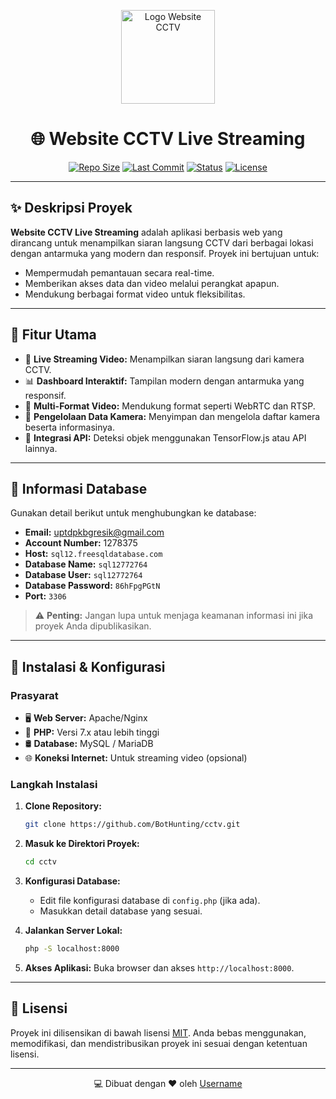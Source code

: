 <p align="center">
  <img src="https://cdn.glitch.global/c5170534-8998-4d7f-90e2-39122dc32f5e/cctv.png?v=1744629948090" alt="Logo Website CCTV" width="150">
</p>

<h1 align="center">🌐 Website CCTV Live Streaming</h1>

<p align="center">
  <a href="https://github.com/Username/website-cctv"><img src="https://img.shields.io/github/repo-size/Username/website-cctv" alt="Repo Size"></a>
  <a href="https://github.com/Username/website-cctv/commits/main"><img src="https://img.shields.io/github/last-commit/Username/website-cctv" alt="Last Commit"></a>
  <a href="#"><img src="https://img.shields.io/badge/status-active-brightgreen.svg" alt="Status"></a>
  <a href="#"><img src="https://img.shields.io/badge/license-MIT-blue.svg" alt="License"></a>
</p>

---

## ✨ Deskripsi Proyek

**Website CCTV Live Streaming** adalah aplikasi berbasis web yang dirancang untuk menampilkan siaran langsung CCTV dari berbagai lokasi dengan antarmuka yang modern dan responsif. Proyek ini bertujuan untuk:

- Mempermudah pemantauan secara real-time.
- Memberikan akses data dan video melalui perangkat apapun.
- Mendukung berbagai format video untuk fleksibilitas.

---

## 📌 Fitur Utama

- 🎥 **Live Streaming Video:** Menampilkan siaran langsung dari kamera CCTV.
- 📊 **Dashboard Interaktif:** Tampilan modern dengan antarmuka yang responsif.
- 🔄 **Multi-Format Video:** Mendukung format seperti WebRTC dan RTSP.
- 📂 **Pengelolaan Data Kamera:** Menyimpan dan mengelola daftar kamera beserta informasinya.
- 🤖 **Integrasi API:** Deteksi objek menggunakan TensorFlow.js atau API lainnya.

---

## 🔑 Informasi Database

Gunakan detail berikut untuk menghubungkan ke database:

- **Email:** uptdpkbgresik@gmail.com
- **Account Number:** 1278375
- **Host:** `sql12.freesqldatabase.com`
- **Database Name:** `sql12772764`
- **Database User:** `sql12772764`
- **Database Password:** `86hFpgPGtN`
- **Port:** `3306`

> ⚠️ **Penting:** Jangan lupa untuk menjaga keamanan informasi ini jika proyek Anda dipublikasikan.

---

## 🚀 Instalasi & Konfigurasi

### Prasyarat

- 🖥️ **Web Server:** Apache/Nginx
- 🐘 **PHP:** Versi 7.x atau lebih tinggi
- 🛢️ **Database:** MySQL / MariaDB
- 🌐 **Koneksi Internet:** Untuk streaming video (opsional)

### Langkah Instalasi

1. **Clone Repository:**

   ```bash
   git clone https://github.com/BotHunting/cctv.git
   ```

2. **Masuk ke Direktori Proyek:**

   ```bash
   cd cctv
   ```

3. **Konfigurasi Database:**
   - Edit file konfigurasi database di `config.php` (jika ada).
   - Masukkan detail database yang sesuai.

4. **Jalankan Server Lokal:**

   ```bash
   php -S localhost:8000
   ```

5. **Akses Aplikasi:**
   Buka browser dan akses `http://localhost:8000`.

---

## 📄 Lisensi

Proyek ini dilisensikan di bawah lisensi [MIT](LICENSE). Anda bebas menggunakan, memodifikasi, dan mendistribusikan proyek ini sesuai dengan ketentuan lisensi.

---

<p align="center">💻 Dibuat dengan ❤️ oleh <a href="https://github.com/Username">Username</a></p>

